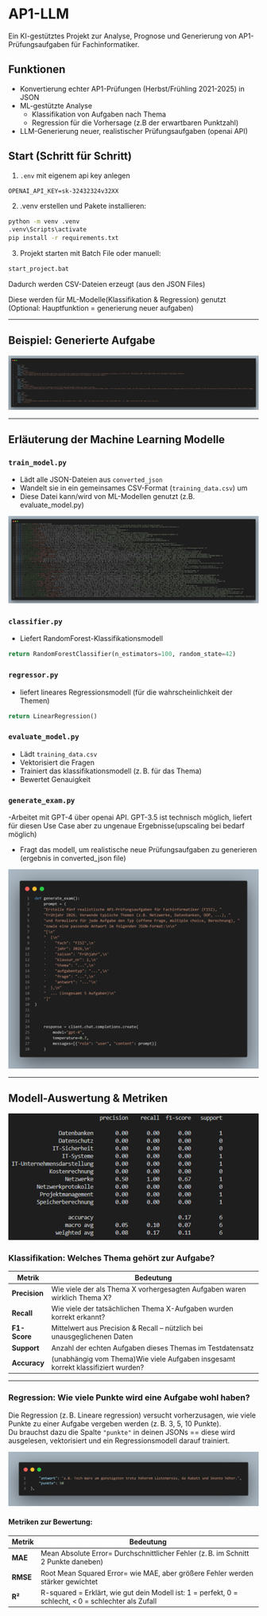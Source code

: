
# AP1-LLM 
Ein KI-gestütztes Projekt zur Analyse, Prognose und Generierung von AP1-Prüfungsaufgaben für Fachinformatiker.

## Funktionen

- Konvertierung echter AP1-Prüfungen (Herbst/Frühling 2021-2025) in JSON
- ML-gestützte Analyse 
    - Klassifikation von Aufgaben nach Thema
    - Regression für die Vorhersage (z.B der erwartbaren Punktzahl)
- LLM-Generierung neuer, realistischer Prüfungsaufgaben (openai API)



## Start (Schritt für Schritt)
1. `.env` mit eigenem api key anlegen
```env
OPENAI_API_KEY=sk-32432324v32XX
```

2. .venv erstellen und Pakete installieren:
```bash
python -m venv .venv
.venv\Scripts\activate
pip install -r requirements.txt
```

3. Projekt starten mit Batch File oder manuell:
```bash
start_project.bat
```
Dadurch werden CSV-Dateien erzeugt (aus den JSON Files)

Diese werden für ML-Modelle(Klassifikation & Regression) genutzt
(Optional: Hauptfunktion = generierung neuer aufgaben)

---


## Beispiel: Generierte Aufgabe 

![visualisierung der training daten](bilder/generierteAufgaben.png) 


---


## Erläuterung der Machine Learning Modelle

### `train_model.py` 
- Lädt alle JSON-Dateien aus `converted_json`
- Wandelt sie in ein gemeinsames CSV-Format (`training_data.csv`) um
- Diese Datei kann/wird von ML-Modellen genutzt (z.B. evaluate_model.py)

![visualisierung der training daten](bilder/trainingdata.png)


### `classifier.py`
- Liefert RandomForest-Klassifikationsmodell
```python
return RandomForestClassifier(n_estimators=100, random_state=42)
```



### `regressor.py`
- liefert lineares Regressionsmodell (für die wahrscheinlichkeit der Themen)
```python
return LinearRegression()
```

### `evaluate_model.py`
- Lädt `training_data.csv`
- Vektorisiert die Fragen 
- Trainiert das klassifikationsmodell (z. B. für das Thema) 
- Bewertet Genauigkeit 

### `generate_exam.py`
-Arbeitet mit GPT-4 über openai API. GPT-3.5 ist technisch möglich, liefert für diesen Use Case aber zu ungenaue Ergebnisse(upscaling bei bedarf möglich)
- Fragt das modell, um realistische neue Prüfungsaufgaben zu generieren (ergebnis in converted_json file) 


![propmpttemplate](bilder/generateexamprompt.png)


---

## Modell-Auswertung & Metriken

![klassifizierungsmodell](bilder/klassBewertung.png)

### Klassifikation: Welches Thema gehört zur Aufgabe? 

| Metrik     | Bedeutung |
|------------|-----------|
| **Precision** | Wie viele der als Thema X vorhergesagten Aufgaben waren wirklich Thema X? |
| **Recall** | Wie viele der tatsächlichen Thema X-Aufgaben wurden korrekt erkannt? |
| **F1-Score** | Mittelwert aus Precision & Recall – nützlich bei unausgeglichenen Daten |
| **Support** | Anzahl der echten Aufgaben dieses Themas im Testdatensatz |
| **Accuracy** | (unabhängig vom Thema)Wie viele Aufgaben insgesamt korrekt klassifiziert wurden? |

---

### Regression: Wie viele Punkte wird eine Aufgabe wohl haben?

Die Regression (z. B. Lineare regression) versucht vorherzusagen, wie viele Punkte zu einer Aufgabe vergeben werden (z. B. 3, 5, 10 Punkte).  
Du brauchst dazu die Spalte `"punkte"` in deinen JSONs == diese wird ausgelesen, vektorisiert und ein Regressionsmodell darauf trainiert.

![punkte](bilder/punkte.png)

#### Metriken zur Bewertung:

| Metrik     | Bedeutung |
|------------|-----------|
| **MAE**    | Mean Absolute Error= Durchschnittlicher Fehler (z. B. im Schnitt 2 Punkte daneben) |
| **RMSE**   | Root Mean Squared Error= wie MAE, aber größere Fehler werden stärker gewichtet |
| **R²**     | R-squared = Erklärt, wie gut dein Modell ist: 1 = perfekt, 0 = schlecht, < 0 = schlechter als Zufall |




